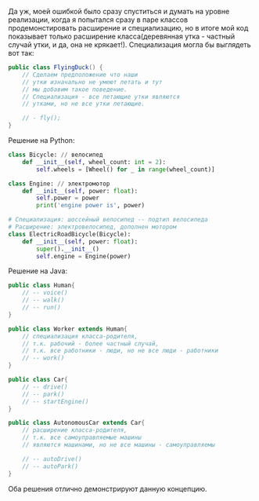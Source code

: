 Да уж, моей ошибкой было сразу спуститься и думать на уровне реализации, когда я попытался сразу в паре классов продемонстировать расширение и специализацию, но в итоге мой код показывает только расширение класса(деревянная утка - частный случай утки, и да, она не крякает!). Специализация могла бы выглядеть вот так:
``` Java
public class FlyingDuck() {
    // Сделаем предположение что наши
    // утки изначально не умеют летать и тут
    // мы добавим такое поведение.
    // Специализация - все летающие утки являются
    // утками, но не все утки летающие.

    // - fly();
}
```

Решение на Python:
``` Python
class Bicycle: // велосипед
    def __init__(self, wheel_count: int = 2):
        self.wheels = [Wheel() for _ in range(wheel_count)]

class Engine: // электромотор
    def __init__(self, power: float):
        self.power = power
        print('engine power is', power)

# Специализация: шоссейный велосипед -- подтип велосипеда
# Расширение: электровелосипед, дополнен мотором
class ElectricRoadBicycle(Bicycle):
    def __init__(self, power: float):
        super().__init__()
        self.engine = Engine(power)
```

Решение на Java:
``` Java
public class Human{
    // -- voice()
    // -- walk()
    // -- run()
}

public class Worker extends Human{ 
    // специализация класса-родителя, 
    // т.к. рабочий - более частный случай,
    // т.к. все работники - люди, но не все люди - работники
    // -- work()
}

public class Car{
    // -- drive()
    // -- park()
    // -- startEngine()
}

public class AutonomousCar extends Car{ 
    // расширение класса-родителя, 
    // т.к. все самоуправляемые машины
    // являются машинами, но не все машины - самоуправляемы

    // -- autoDrive()
    // -- autoPark()
}
```

Оба решения отлично демонстрируют данную концепцию.
